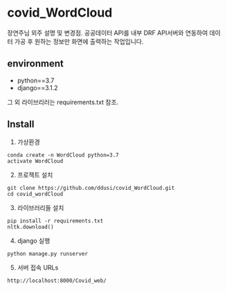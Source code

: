 # covid_WordCloud

장연주님 외주 설명 및 변경점.
공공데이터 API를 내부 DRF API서버와 연동하여 데이터 가공 후 원하는 정보만 화면에 출력하는 작업입니다.

## environment
- python==3.7
- django==3.1.2

그 외 라이브리러는 requirements.txt 참조.

## Install
1. 가상환경 
```
conda create -n WordCloud python=3.7
activate WordCloud
```

2. 프로젝트 설치
```
git clone https://github.com/ddusi/covid_WordCloud.git
cd covid_wordCloud
```

3. 라이브러리들 설치
```
pip install -r requirements.txt
nltk.download()
```

4. django 실행
```
python manage.py runserver
```

5. 서버 접속 URLs
```
http://localhost:8000/Covid_web/
```

